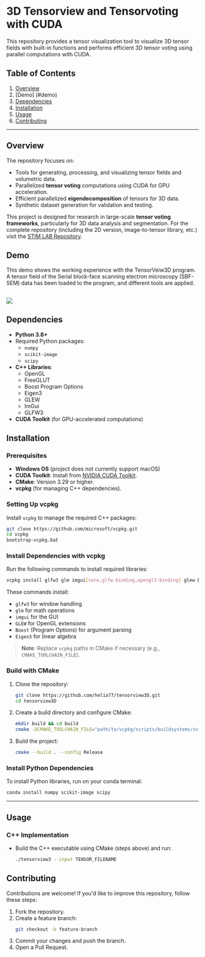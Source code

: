 # 3D Tensorview and Tensorvoting with CUDA

This repository provides a tensor visualization tool to visualize 3D tensor fields with built-in functions and performs efficient 3D tensor voting using parallel computations with CUDA.

## Table of Contents
1. [Overview](#overview)
2. [Demo] (#demo)
3. [Dependencies](#dependencies)
4. [Installation](#installation)
5. [Usage](#usage)
6. [Contributing](#contributing)

---

## Overview
The repository focuses on:
- Tools for generating, processing, and visualizing tensor fields and volumetric data.
- Parallelized **tensor voting** computations using CUDA for GPU acceleration.
- Efficient parallelized **eigendecomposition** of tensors for 3D data.
- Synthetic dataset generation for validation and testing.

This project is designed for research in large-scale **tensor voting frameworks**, particularly for 3D data analysis and segmentation. 
For the complete repository (including the 2D version, image-to-tensor library, etc.) visit the [STIM LAB Repository](https://github.com/STIM-Lab/tensor).

## Demo
This demo shows the working experience with the TensorVeiw3D program. A tensor field of the Serial block-face scanning electron microscopy (SBF-SEM) data
has been loaded to the program, and different tools are applied.

![](https://github.com/helia77/tensorview3D/blob/main/Demo/demo.gif)
---

## Dependencies
- **Python 3.8+**
- Required Python packages:
   - `numpy`
   - `scikit-image`
   - `scipy`
- **C++ Libraries**:
   - OpenGL
   - FreeGLUT
   - Boost Program Options
   - Eigen3
   - GLEW
   - ImGui
   - GLFW3
- **CUDA Toolkit** (for GPU-accelerated computations)

## Installation
### Prerequisites
- **Windows OS** (project does not currently support macOS)
- **CUDA Toolkit**: Install from [NVIDIA CUDA Toolkit](https://developer.nvidia.com/cuda-toolkit).
- **CMake**: Version 3.29 or higher.
- **vcpkg** (for managing C++ dependencies).

### Setting Up vcpkg
Install `vcpkg` to manage the required C++ packages:
```bash
git clone https://github.com/microsoft/vcpkg.git
cd vcpkg
bootstrap-vcpkg.bat
```

### Install Dependencies with vcpkg
Run the following commands to install required libraries:
```bash
vcpkg install glfw3 glm imgui[core,glfw-binding,opengl3-binding] glew boost-program-options eigen3
```
These commands install:
- `glfw3` for window handling
- `glm` for math operations
- `imgui` for the GUI
- `GLEW` for OpenGL extensions
- `Boost` (Program Options) for argument parsing
- `Eigen3` for linear algebra

> **Note**: Replace `vcpkg` paths in CMake if necessary (e.g., `CMAKE_TOOLCHAIN_FILE`).

### Build with CMake
1. Clone the repository:
   ```bash
   git clone https://github.com/helia77/tensorview3D.git
   cd tensorview3D
   ```
2. Create a build directory and configure CMake:
   ```bash
   mkdir build && cd build
   cmake -DCMAKE_TOOLCHAIN_FILE="path/to/vcpkg/scripts/buildsystems/vcpkg.cmake" ..
   ```
3. Build the project:
   ```bash
   cmake --build . --config Release
   ```

### Install Python Dependencies
To install Python libraries, run on your conda terminal:
```bash
conda install numpy scikit-image scipy
```

---

## Usage
### C++ Implementation
- Build the C++ executable using CMake (steps above) and run:
   ```bash
   ./tensorview3 --input TENSOR_FILENAME
   ```


## Contributing
Contributions are welcome! If you'd like to improve this repository, follow these steps:
1. Fork the repository.
2. Create a feature branch:
   ```bash
   git checkout -b feature-branch
   ```
3. Commit your changes and push the branch.
4. Open a Pull Request.
